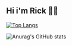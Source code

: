 ## Hi i'm Rick 🦀🦕


[![Top Langs](https://github-readme-stats.vercel.app/api/top-langs/?username=rickyraz&hide=html,scss,css,cmake,php,astro,dart&layout=compact&hide_progress=true)](https://github.com/rickyraz/github-readme-stats)

![Anurag's GitHub stats](https://github-readme-stats.vercel.app/api?username=rickyraz&show_icons=true&theme=prussian)
<!---
rickyraz/rickyraz is a ✨ special ✨ repository because its `README.md` (this file) appears on your GitHub profile.
You can click the Preview link to take a look at your changes.
--->
